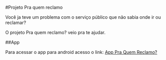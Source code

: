 #Projeto Pra quem reclamo

Você ja teve um problema com o serviço público que não sabia onde ir ou reclamar?

O projeto Pra quem reclamo? veio pra te ajudar.


##App

Para acessar o app para android acesso o link: [App Pra Quem Reclamo?](http://example.com/ "App Pra Quem Reclamo?")
 